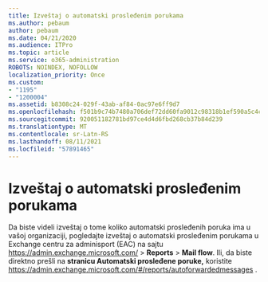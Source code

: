 ```yaml
---
title: Izveštaj o automatski prosleđenim porukama
ms.author: pebaum
author: pebaum
ms.date: 04/21/2020
ms.audience: ITPro
ms.topic: article
ms.service: o365-administration
ROBOTS: NOINDEX, NOFOLLOW
localization_priority: Once
ms.custom:
- "1195"
- "1200004"
ms.assetid: b8308c24-029f-43ab-af84-0ac97e6ff9d7
ms.openlocfilehash: f501b9c74b7480a706def72dd60fa9012c98318b1ef590a5c4c9c17d707d5240
ms.sourcegitcommit: 920051182781bd97ce4d4d6fbd268cb37b84d239
ms.translationtype: MT
ms.contentlocale: sr-Latn-RS
ms.lasthandoff: 08/11/2021
ms.locfileid: "57891465"
---
```

# <a name="auto-forwarded-messages-report"></a>Izveštaj o automatski prosleđenim porukama

Da biste videli izveštaj o tome koliko automatski prosleđenih [](https://docs.microsoft.com/exchange/monitoring/mail-flow-reports/mfr-auto-forwarded-messages-report) poruka ima u vašoj organizaciji, pogledajte izveštaj o automatski prosleđenim porukama u Exchange centru za adminisport (EAC) na sajtu <https://admin.exchange.microsoft.com/> \> **Reports** \> **Mail flow**. Ili, da biste direktno prešli na **stranicu Automatski prosleđene poruke,** koristite <https://admin.exchange.microsoft.com/#/reports/autoforwardedmessages> .
  